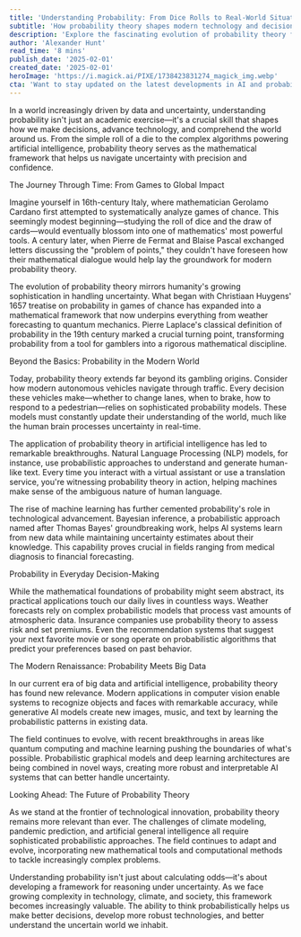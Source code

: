 ```yaml
---
title: 'Understanding Probability: From Dice Rolls to Real-World Situations'
subtitle: 'How probability theory shapes modern technology and decision-making'
description: 'Explore the fascinating evolution of probability theory from its humble beginnings in games of chance to its crucial role in modern technology and decision-making. Learn how probability shapes AI, machine learning, and everyday life while glimpsing into its future applications.'
author: 'Alexander Hunt'
read_time: '8 mins'
publish_date: '2025-02-01'
created_date: '2025-02-01'
heroImage: 'https://i.magick.ai/PIXE/1738423831274_magick_img.webp'
cta: 'Want to stay updated on the latest developments in AI and probability theory? Follow us on LinkedIn at [Magick AI](https://www.linkedin.com/company/magick-ai) for regular insights into the fascinating world of technology and mathematics.'
---
```


In a world increasingly driven by data and uncertainty, understanding probability isn't just an academic exercise—it's a crucial skill that shapes how we make decisions, advance technology, and comprehend the world around us. From the simple roll of a die to the complex algorithms powering artificial intelligence, probability theory serves as the mathematical framework that helps us navigate uncertainty with precision and confidence.

The Journey Through Time: From Games to Global Impact

Imagine yourself in 16th-century Italy, where mathematician Gerolamo Cardano first attempted to systematically analyze games of chance. This seemingly modest beginning—studying the roll of dice and the draw of cards—would eventually blossom into one of mathematics' most powerful tools. A century later, when Pierre de Fermat and Blaise Pascal exchanged letters discussing the "problem of points," they couldn't have foreseen how their mathematical dialogue would help lay the groundwork for modern probability theory.

The evolution of probability theory mirrors humanity's growing sophistication in handling uncertainty. What began with Christiaan Huygens' 1657 treatise on probability in games of chance has expanded into a mathematical framework that now underpins everything from weather forecasting to quantum mechanics. Pierre Laplace's classical definition of probability in the 19th century marked a crucial turning point, transforming probability from a tool for gamblers into a rigorous mathematical discipline.

Beyond the Basics: Probability in the Modern World

Today, probability theory extends far beyond its gambling origins. Consider how modern autonomous vehicles navigate through traffic. Every decision these vehicles make—whether to change lanes, when to brake, how to respond to a pedestrian—relies on sophisticated probability models. These models must constantly update their understanding of the world, much like the human brain processes uncertainty in real-time.

The application of probability theory in artificial intelligence has led to remarkable breakthroughs. Natural Language Processing (NLP) models, for instance, use probabilistic approaches to understand and generate human-like text. Every time you interact with a virtual assistant or use a translation service, you're witnessing probability theory in action, helping machines make sense of the ambiguous nature of human language.

The rise of machine learning has further cemented probability's role in technological advancement. Bayesian inference, a probabilistic approach named after Thomas Bayes' groundbreaking work, helps AI systems learn from new data while maintaining uncertainty estimates about their knowledge. This capability proves crucial in fields ranging from medical diagnosis to financial forecasting.

Probability in Everyday Decision-Making

While the mathematical foundations of probability might seem abstract, its practical applications touch our daily lives in countless ways. Weather forecasts rely on complex probabilistic models that process vast amounts of atmospheric data. Insurance companies use probability theory to assess risk and set premiums. Even the recommendation systems that suggest your next favorite movie or song operate on probabilistic algorithms that predict your preferences based on past behavior.

The Modern Renaissance: Probability Meets Big Data

In our current era of big data and artificial intelligence, probability theory has found new relevance. Modern applications in computer vision enable systems to recognize objects and faces with remarkable accuracy, while generative AI models create new images, music, and text by learning the probabilistic patterns in existing data.

The field continues to evolve, with recent breakthroughs in areas like quantum computing and machine learning pushing the boundaries of what's possible. Probabilistic graphical models and deep learning architectures are being combined in novel ways, creating more robust and interpretable AI systems that can better handle uncertainty.

Looking Ahead: The Future of Probability Theory

As we stand at the frontier of technological innovation, probability theory remains more relevant than ever. The challenges of climate modeling, pandemic prediction, and artificial general intelligence all require sophisticated probabilistic approaches. The field continues to adapt and evolve, incorporating new mathematical tools and computational methods to tackle increasingly complex problems.

Understanding probability isn't just about calculating odds—it's about developing a framework for reasoning under uncertainty. As we face growing complexity in technology, climate, and society, this framework becomes increasingly valuable. The ability to think probabilistically helps us make better decisions, develop more robust technologies, and better understand the uncertain world we inhabit.